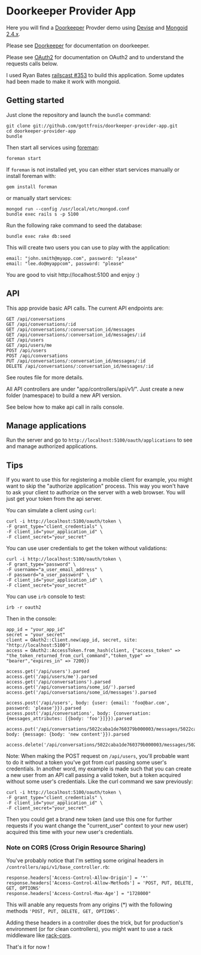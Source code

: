 # Doorkeeper Provider App

Here you will find a [Doorkeeper](https://github.com/applicake/doorkeeper/) Provder demo using [Devise](https://github.com/plataformatec/devise/)
and [Mongoid 2.4.x](http://two.mongoid.org/).

Please see [Doorkeeper](https://github.com/applicake/doorkeeper/) for documentation on doorkeeper.

Please see [OAuth2](https://github.com/intridea/oauth2/) for documentation on OAuth2 and to understand the requests calls below.

I used Ryan Bates [railscast #353](http://railscasts.com/episodes/353-oauth-with-doorkeeper) to
build this application. Some updates had been made to make it work with mongoid.

## Getting started

Just clone the repository and launch the `bundle` command:

    git clone git://github.com/gottfrois/doorkeeper-provider-app.git
    cd doorkeeper-provider-app
    bundle

Then start all services using [foreman](http://rubygems.org/gems/foreman):

    foreman start

If `foreman` is not installed yet, you can either start services manually or install foreman with:

    gem install foreman

or manually start services:

    mongod run --config /usr/local/etc/mongod.conf
    bundle exec rails s -p 5100

Run the following rake command to seed the database:

    bundle exec rake db:seed

This will create two users you can use to play with the application:

    email: "john.smith@myapp.com", password: "please"
    email: "lee.do@myappcom", password: "please"

You are good to visit http://localhost:5100 and enjoy :)

## API

This app provide basic API calls. The current API endpoints are:

    GET /api/conversations
    GET /api/conversations/:id
    GET /api/conversations/:conversation_id/messages
    GET /api/conversations/:conversation_id/messages/:id
    GET /api/users
    GET /api/users/me
    POST /api/users
    POST /api/conversations
    PUT /api/conversations/:conversation_id/messages/:id
    DELETE /api/conversations/:conversation_id/messages/:id

See routes file for more details.

All API controllers are under "app/controllers/api/v1/". Just create a new folder (namespace) to build a new API version.

See below how to make api call in rails console.

## Manage applications

Run the server and go to `http://localhost:5100/oauth/applications` to see and manage authorized applications.

## Tips

If you want to use this for registering a mobile client for example, you might want
to skip the "authorize application" process. This way you won't have to ask your client
to authorize on the server with a web browser. You will just get your token from
the api server.

You can simulate a client using `curl`:

    curl -i http://localhost:5100/oauth/token \
    -F grant_type="client_credentials" \
    -F client_id="your_application_id" \
    -F client_secret="your_secret"

You can use user credentials to get the token without validations:

    curl -i http://localhost:5100/oauth/token \
    -F grant_type="password" \
    -F username="a_user_email_address" \
    -F password="a_user_password" \
    -F client_id="your_application_id" \
    -F client_secret="your_secret"

You can use `irb` console to test:

	irb -r oauth2

Then in the console:

    app_id = "your_app_id"
    secret = "your_secret"
    client = OAuth2::Client.new(app_id, secret, site: "http://localhost:5100")
    access = OAuth2::AccessToken.from_hash(client, {"access_token" => "the_token_returned_from_curl_command","token_type" => "bearer","expires_in" => 7200})
    
    access.get('/api/users').parsed
    access.get('/api/users/me').parsed
    access.get('/api/conversations').parsed
    access.get('/api/conversations/some_id/').parsed
    access.get('/api/conversations/some_id/messages').parsed
    
    access.post('/api/users', body: {user: {email: 'foo@bar.com', password: 'please'}}).parsed
    access.post('/api/conversations', body: {conversation: {messages_attributes: [{body: 'foo'}]}}).parsed
    
    access.put('/api/conversations/5022caba1de760379b000003/messages/5022caba1de760379b000004', body: {message: {body: 'new content'}}).parsed
    
    access.delete('/api/conversations/5022caba1de760379b000003/messages/5022caba1de760379b000004').parsed


Note: When making the POST request on `/api/users`, you'll probable want to do it without a token you've got from curl passing some user's credentials. In another word, my example is made such that you can create a new user from an API call passing a valid token, but a token acquired without some user's credentials. Like the curl command we saw previously:

	curl -i http://localhost:5100/oauth/token \
    -F grant_type="client_credentials" \
    -F client_id="your_application_id" \
    -F client_secret="your_secret"
    
Then you could get a brand new token (and use this one for further requests if you want change the "current_user" context to your new user) acquired this time with your new user's credentials.

### Note on CORS (Cross Origin Resource Sharing)

You've probably notice that I'm setting some original headers in `/controllers/api/v1/base_controller.rb`:

	response.headers['Access-Control-Allow-Origin'] = '*'
    response.headers['Access-Control-Allow-Methods'] = 'POST, PUT, DELETE, GET, OPTIONS'
    response.headers['Access-Control-Max-Age'] = "1728000"
    
This will anable any requests from any origins (*) with the following methods `'POST, PUT, DELETE, GET, OPTIONS'`.

Adding these headers in a controller does the trick, but for production's environment (or for clean controllers), you might want to use a rack middleware like [rack-cors](https://github.com/cyu/rack-cors).

That's it for now !
